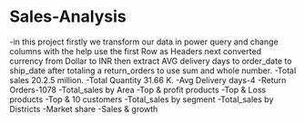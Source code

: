 # Sales-Analysis
-in this project firstly we transform our data in power query and change columns with the help use the first Row as Headers next converted currency from Dollar to INR then extract AVG delivery days to order_date to ship_date after totaling a return_orders to use sum and whole number.
-Total sales 20.2.5 million.
-Total Quantity 31.66 K.
-Avg Delivery days-4
-Return Orders-1078
-Total_sales by Area
-Top & profit products
-Top & Loss products
-Top & 10 customers
-Total_sales by segment
-Total_sales by Districts
-Market share
-Sales & growth
